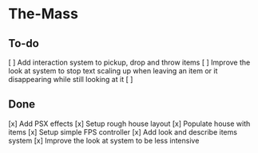 # The-Mass

## To-do

[ ] Add interaction system to pickup, drop and throw items
[ ] Improve the look at system to stop text scaling up when leaving an item or it disappearing while still looking at it
[ ] 

## Done

[x] Add PSX effects
[x] Setup rough house layout
[x] Populate house with items
[x] Setup simple FPS controller
[x] Add look and describe items system
[x] Improve the look at system to be less intensive
